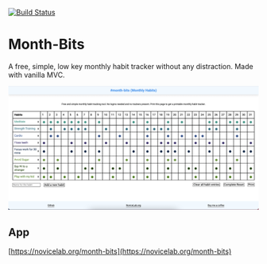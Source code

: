 [![Build Status](https://github.com/ShivrajRath/month-bits/actions/workflows/build-deploy.yml/badge.svg)](https://github.com/ShivrajRath/month-bits/actions)

# Month-Bits

A free, simple, low key monthly habit tracker without any distraction. Made with vanilla MVC.

![Screenshot](/screenshot.png?raw=true "Screenshot")

## App

[https://novicelab.org/month-bits](https://novicelab.org/month-bits)
